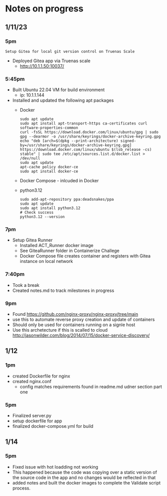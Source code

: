 # Notes on progress

## 1/11/23

### 5pm
    Setup Gitea for local git version control on Truenas Scale
 - Deployed Gitea app via Truenas scale
    - http://10.1.1.50:10037/

### 5:45pm  
   - Built Ubuntu 22.04 VM for build environment
     -  ip: 10.1.1.144
   - Installed and updated the following apt packages
       - Docker

            ```Text
            sudo apt update
            sudo apt install apt-transport-https ca-certificates curl software-properties-common
            curl -fsSL https://download.docker.com/linux/ubuntu/gpg | sudo gpg --dearmor -o /usr/share/keyrings/docker-archive-keyring.gpg
            echo "deb [arch=$(dpkg --print-architecture) signed-by=/usr/share/keyrings/docker-archive-keyring.gpg] https://download.docker.com/linux/ubuntu $(lsb_release -cs) stable" | sudo tee /etc/apt/sources.list.d/docker.list > /dev/null
            sudo apt update
            apt-cache policy docker-ce
            sudo apt install docker-ce
            ```

        - Docker Compose - inlcuded in Docker            
        - python3.12
            ```Text
            sudo add-apt-repository ppa:deadsnakes/ppa
            sudo apt update
            sudo apt install python3.12
            # Check success
            python3.12 --version
            ```
### 7pm
 - Setup Gitea Runner
    - Installed ACT_Runner docker image
    - See GiteaRunner folder in Containerize Challege
    - Docker Compose file creates container and registers with Gitea instance on local network

### 7:40pm
- Took a break
- Created notes.md to track milestones in progress

### 9pm
- Found https://github.com/nginx-proxy/nginx-proxy/tree/main
- use this to automate reverse proxy creation and update of containers
- Should only be used for containers running on a signle host
- Use this archetecture if this is scalled to cloud http://jasonwilder.com/blog/2014/07/15/docker-service-discovery/


## 1/12

### 1pm
- created Dockerfile for nginx
- created nginx.conf 
    - config matches requirements found in readme.md udner section part one 

### 5pm
- Finalized server.py
- setup dockerfile for app
- finalized docker-compose.yml for build

## 1/14

### 5pm
- Fixed issue with hot loadding not working
- This happened because the code was copying over a static version of the source code in the app and no changes would be reflected in that
- added notes and built the docker images to complete the Validate script process.


